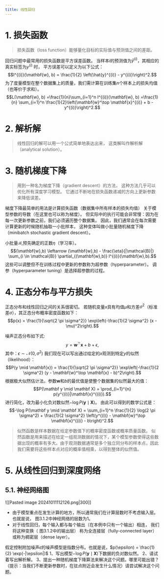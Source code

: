 ```yaml
---
title: 线性回归
---
```

# 1. 损失函数
> 损失函数（loss function）能够量化目标的实际值与预测值之间的差距。

 回归问题中最常用的损失函数是平方误差函数。 当样本$i$的预测值为$\hat{y}^{(i)}$，其相应的真实标签为$y^{(i)}$
时， 平方误差可以定义为以下公式：
$$l^{(i)}(\mathbf{w}, b) = \frac{1}{2} \left(\hat{y}^{(i)} - y^{(i)}\right)^2.$$
 为了度量模型在整个数据集上的质量，我们需计算在训练集$n$个样本上的损失均值（也等价于求和）。
 $$L(\mathbf{w}, b) =\frac{1}{n}\sum_{i=1}^n l^{(i)}(\mathbf{w}, b) =\frac{1}{n} \sum_{i=1}^n \frac{1}{2}\left(\mathbf{w}^\top \mathbf{x}^{(i)} + b - y^{(i)}\right)^2.$$
 
# 2. 解析解
> 线性回归的解可以用一个公式简单地表达出来， 这类解叫作解析解（analytical solution）。 

# 3. 随机梯度下降
>用到一种名为梯度下降（gradient descent）的方法， 这种方法几乎可以优化所有深度学习模型。 它通过不断地在损失函数递减的方向上更新参数来降低误差。

梯度下降最简单的用法是计算损失函数（数据集中所有样本的损失均值） 关于模型参数的导数（在这里也可以称为梯度）。 但实际中的执行可能会非常慢：因为在每一次更新参数之前，我们必须遍历整个数据集。 因此，我们通常会在每次需要计算更新的时候随机抽取一小批样本， 这种变体叫做小批量随机梯度下降（minibatch stochastic gradient descent）。

小批量$\mathcal{B}$,预先确定的正数$\eta$（学习率）。
$$(\mathbf{w},b) \leftarrow (\mathbf{w},b) - \frac{\eta}{|\mathcal{B}|} \sum_{i \in \mathcal{B}} \partial_{(\mathbf{w},b)} l^{(i)}(\mathbf{w},b).$$
 这些可以调整但不在训练过程中更新的参数称为超参数（hyperparameter）。 调参（hyperparameter tuning）是选择超参数的过程。

# 4. 正态分布与平方损失
正态分布和线性回归之间的关系很密切。
若随机变量$x$具有均值$\mu$和方差$\sigma^2$（标准差$\sigma$），其正态分布概率密度函数如下：
$$p(x) = \frac{1}{\sqrt{2 \pi \sigma^2}} \exp\left(-\frac{1}{2 \sigma^2} (x - \mu)^2\right).$$

噪声正态分布如下式:
$$y = \mathbf{w}^\top \mathbf{x} + b + \epsilon,$$
其中：$\epsilon \sim \mathcal{N}(0, \sigma^2)$
我们现在可以写出通过给定的$x$观测到特定$y$的似然（likelihood）：
$$P(y \mid \mathbf{x}) = \frac{1}{\sqrt{2 \pi \sigma^2}} \exp\left(-\frac{1}{2 \sigma^2} (y - \mathbf{w}^\top \mathbf{x} - b)^2\right).$$
根据极大似然估计法，参数$\mathbf{w}$和$b$的最优值是使整个数据集的似然最大的值：
$$P(\mathbf y \mid \mathbf X) = \prod_{i=1}^{n} p(y^{(i)}|\mathbf{x}^{(i)}).$$
进行简化，改为最小化负对数似然$-\log P(\mathbf y \mid \mathbf X)$。 由此可以得到的数学公式是：
$$-\log P(\mathbf y \mid \mathbf X) = \sum_{i=1}^n \frac{1}{2} \log(2 \pi \sigma^2) + \frac{1}{2 \sigma^2} \left(y^{(i)} - \mathbf{w}^\top \mathbf{x}^{(i)} - b\right)^2.$$

> 似然函数是样本数据在给定参数值下的概率密度函数或概率质量函数。
> 似然函数是用来描述在给定一组观测数据的情况下，某个模型参数使得这些数据出现的概率有多大。由于观测数据通常是多个独立同分布的样本点，因此我们需要将这些样本点对应的概率值相乘，以得到整体的似然值。

# 5. 从线性回归到深度网络
## 5.1. 神经网络图
![[Pasted image 20241011112126.png|300]]
- 由于模型重点在发生计算的地方，所以通常我们在计算层数时不考虑输入层。 也就是说， 图3.1.2中神经网络的层数为1。 
- 对于线性回归，每个输入都与每个输出（在本例中只有一个输出）相连， 我们将这种变换（ 图3.1.2中的输出层） 称为全连接层（fully-connected layer）或称为稠密层（dense layer）。


假定控制附加噪声$\epsilon$的噪声模型是指数分布。也就是说，$p(\epsilon) = \frac{1}{2} \exp(-|\epsilon|)$
1、写出模型$-\log P(\mathbf y \mid \mathbf X)$下数据的负对数似然。
2、请试着写出解析解。
3、提出一种随机梯度下降算法来解决这个问题。哪里可能出错？（提示：当我们不断更新参数时，在驻点附近会发生什么情况）请尝试解决这个问题。